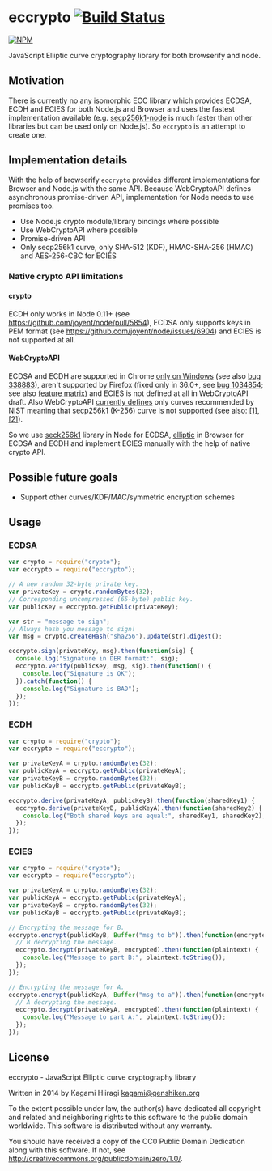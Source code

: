# eccrypto [![Build Status](https://travis-ci.org/bitchan/eccrypto.svg?branch=master)](https://travis-ci.org/bitchan/eccrypto)

[![NPM](https://nodei.co/npm/eccrypto.png)](https://www.npmjs.com/package/eccrypto)

JavaScript Elliptic curve cryptography library for both browserify and node.

## Motivation

There is currently no any isomorphic ECC library which provides ECDSA, ECDH and ECIES for both Node.js and Browser and uses the fastest implementation available (e.g. [secp256k1-node](https://github.com/wanderer/secp256k1-node) is much faster than other libraries but can be used only on Node.js). So `eccrypto` is an attempt to create one.

## Implementation details

With the help of browserify `eccrypto` provides different implementations for Browser and Node.js with the same API. Because WebCryptoAPI defines asynchronous promise-driven API, implementation for Node needs to use promises too.

* Use Node.js crypto module/library bindings where possible
* Use WebCryptoAPI where possible
* Promise-driven API
* Only secp256k1 curve, only SHA-512 (KDF), HMAC-SHA-256 (HMAC) and AES-256-CBC for ECIES

### Native crypto API limitations

#### crypto

ECDH only works in Node 0.11+ (see https://github.com/joyent/node/pull/5854), ECDSA only supports keys in PEM format (see https://github.com/joyent/node/issues/6904) and ECIES is not supported at all.

#### WebCryptoAPI

ECDSA and ECDH are supported in Chrome [only on Windows](https://sites.google.com/a/chromium.org/dev/blink/webcrypto#TOC-Supported-algorithms-as-of-Chrome-41-) (see also [bug 338883](https://code.google.com/p/chromium/issues/detail?id=338883)), aren't supported by Firefox (fixed only in 36.0+, see [bug 1034854](https://bugzilla.mozilla.org/show_bug.cgi?id=1034854); see also [feature matrix](https://docs.google.com/spreadsheet/ccc?key=0AiAcidBZRLxndE9LWEs2R1oxZ0xidUVoU3FQbFFobkE#gid=1)) and ECIES is not defined at all in WebCryptoAPI draft. Also WebCryptoAPI [currently defines](http://www.w3.org/TR/WebCryptoAPI/#EcKeyGenParams-dictionary) only curves recommended by NIST meaning that secp256k1 (K-256) curve is not supported (see also: [[1]](http://lists.w3.org/Archives/Public/public-webcrypto-comments/2013Dec/0001.html), [[2]](https://bugzilla.mozilla.org/show_bug.cgi?id=1051509)).

So we use [seck256k1](https://www.npmjs.com/package/secp256k1) library in Node for ECDSA, [elliptic](https://www.npmjs.com/package/elliptic) in Browser for ECDSA and ECDH and implement ECIES manually with the help of native crypto API.

## Possible future goals

* Support other curves/KDF/MAC/symmetric encryption schemes

## Usage

### ECDSA

```js
var crypto = require("crypto");
var eccrypto = require("eccrypto");

// A new random 32-byte private key.
var privateKey = crypto.randomBytes(32);
// Corresponding uncompressed (65-byte) public key.
var publicKey = eccrypto.getPublic(privateKey);

var str = "message to sign";
// Always hash you message to sign!
var msg = crypto.createHash("sha256").update(str).digest();

eccrypto.sign(privateKey, msg).then(function(sig) {
  console.log("Signature in DER format:", sig);
  eccrypto.verify(publicKey, msg, sig).then(function() {
    console.log("Signature is OK");
  }).catch(function() {
    console.log("Signature is BAD");
  });
});
```

### ECDH

```js
var crypto = require("crypto");
var eccrypto = require("eccrypto");

var privateKeyA = crypto.randomBytes(32);
var publicKeyA = eccrypto.getPublic(privateKeyA);
var privateKeyB = crypto.randomBytes(32);
var publicKeyB = eccrypto.getPublic(privateKeyB);

eccrypto.derive(privateKeyA, publicKeyB).then(function(sharedKey1) {
  eccrypto.derive(privateKeyB, publicKeyA).then(function(sharedKey2) {
    console.log("Both shared keys are equal:", sharedKey1, sharedKey2);
  });
});
```

### ECIES

```js
var crypto = require("crypto");
var eccrypto = require("eccrypto");

var privateKeyA = crypto.randomBytes(32);
var publicKeyA = eccrypto.getPublic(privateKeyA);
var privateKeyB = crypto.randomBytes(32);
var publicKeyB = eccrypto.getPublic(privateKeyB);

// Encrypting the message for B.
eccrypto.encrypt(publicKeyB, Buffer("msg to b")).then(function(encrypted) {
  // B decrypting the message.
  eccrypto.decrypt(privateKeyB, encrypted).then(function(plaintext) {
    console.log("Message to part B:", plaintext.toString());
  });
});

// Encrypting the message for A.
eccrypto.encrypt(publicKeyA, Buffer("msg to a")).then(function(encrypted) {
  // A decrypting the message.
  eccrypto.decrypt(privateKeyA, encrypted).then(function(plaintext) {
    console.log("Message to part A:", plaintext.toString());
  });
});
```

## License

eccrypto - JavaScript Elliptic curve cryptography library

Written in 2014 by Kagami Hiiragi <kagami@genshiken.org>

To the extent possible under law, the author(s) have dedicated all copyright and related and neighboring rights to this software to the public domain worldwide. This software is distributed without any warranty.

You should have received a copy of the CC0 Public Domain Dedication along with this software. If not, see <http://creativecommons.org/publicdomain/zero/1.0/>.
